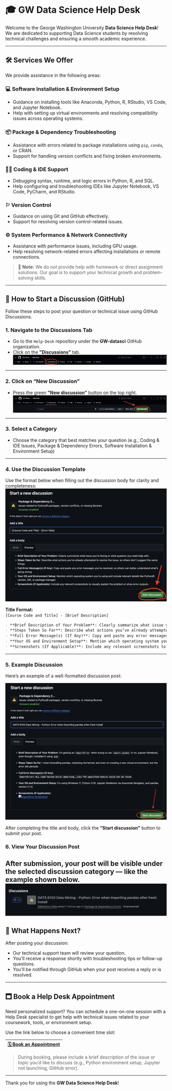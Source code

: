 # 🎓 GW Data Science Help Desk

Welcome to the George Washington University **Data Science Help Desk**!  
We are dedicated to supporting Data Science students by resolving technical challenges and ensuring a smooth academic experience.

---

## 🛠️ Services We Offer

We provide assistance in the following areas:

### 💻 Software Installation & Environment Setup
- Guidance on installing tools like Anaconda, Python, R, RStudio, VS Code, and Jupyter Notebook.
- Help with setting up virtual environments and resolving compatibility issues across operating systems.

### 📦 Package & Dependency Troubleshooting
- Assistance with errors related to package installations using `pip`, `conda`, or CRAN.
- Support for handling version conflicts and fixing broken environments.

### 👨‍💻 Coding & IDE Support
- Debugging syntax, runtime, and logic errors in Python, R, and SQL.
- Help configuring and troubleshooting IDEs like Jupyter Notebook, VS Code, PyCharm, and RStudio.

### ⚐️ Version Control
- Guidance on using Git and GitHub effectively.
- Support for resolving version control-related issues.

### ⚙️ System Performance & Network Connectivity
- Assistance with performance issues, including GPU usage.
- Help resolving network-related errors affecting installations or remote connections.

> 🚫 **Note:** We do *not* provide help with homework or direct assignment solutions. Our goal is to support your technical growth and problem-solving skills.

---

## 💬 How to Start a Discussion (GitHub)

Follow these steps to post your question or technical issue using GitHub Discussions.

### 1. Navigate to the Discussions Tab  
- Go to the `Help-Desk` repository under the **GW-datasci** GitHub organization.
- Click on the **"Discussions"** tab.  
  ![Accessing the Discussions Tab](images/step1.png)

---

### 2. Click on “New Discussion”  
- Press the green **"New discussion"** button on the top right.  
  ![Clicking New Discussion](images/step2.png)

---

### 3. Select a Category  
- Choose the category that best matches your question (e.g., Coding & IDE Issues, Package & Dependency Errors, Software Installation & Environment Setup)

---

### 4. Use the Discussion Template  
Use the format below when filling out the discussion body for clarity and completeness:  
![Discussion Template Screenshot](images/step4.png)

**Title Format:**  
`[Course Code and Title] - [Brief Description]`

```markdown
- **Brief Description of Your Problem**: Clearly summarize what issue you’re facing or what question you need help with.
- **Steps Taken So Far**: Describe what actions you’ve already attempted to resolve the issue, so others don’t suggest the same things.
- **Full Error Message(s) (If Any)**: Copy and paste any error messages you’ve received, so others can better understand what’s going wrong.
- **Your OS and Environment Setup**: Mention which operating system you're using and include relevant details like Python/R version, IDE, or package manager.
- **Screenshots (If Applicable)**: Include any relevant screenshots to visually explain the problem or show error outputs.
```

---

### 5. Example Discussion  
Here’s an example of a well-formatted discussion post:

![Example Filled Discussion](images/step5.png)

After completing the title and body, click the **“Start discussion”** button to submit your post.

### 6. View Your Discussion Post  
After submission, your post will be visible under the selected discussion category — like the example shown below.
![created new_Discussion](images/step6.png)
---

## 🚀 What Happens Next?

After posting your discussion:
- Our technical support team will review your question.
- You'll receive a response shortly with troubleshooting tips or follow-up questions.
- You'll be notified through GitHub when your post receives a reply or is resolved.

---

## 🗖️ Book a Help Desk Appointment

Need personalized support? You can schedule a one-on-one session with a Help Desk specialist to get help with technical issues related to your coursework, tools, or environment setup.

Use the link below to choose a convenient time slot:

| [🗓️ Book an Appointment](https://calendar.app.google/qK6fFQLxZuuV78S79) |
|:------------------------------------------------------------------------:|

> During booking, please include a brief description of the issue or topic you’d like to discuss (e.g., Python environment setup, Jupyter not launching, GitHub error).

---

Thank you for using the **GW Data Science Help Desk**!  
